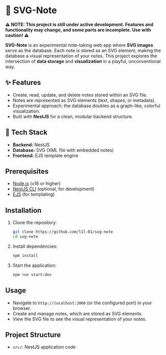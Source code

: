 # 📝 SVG-Note

**⚠️ NOTE: This project is still under active development. Features and functionality may change, and some parts are incomplete. Use with caution! ⚠️**

**SVG-Note** is an experimental note-taking web app where **SVG images** serve as the database. Each note is stored as an SVG element, making the database a visual representation of your notes. This project explores the intersection of **data storage** and **visualization** in a playful, unconventional way.

## ✨ Features
- Create, read, update, and delete notes stored within an SVG file.
- Notes are represented as SVG elements (text, shapes, or metadata).
- Experimental approach: the database doubles as a graph-like, colorful visualization.
- Built with **NestJS** for a clean, modular backend structure.

## 🚀 Tech Stack
- **Backend:** NestJS
- **Database:** SVG (XML file with embedded notes)
- **Frontend:** EJS template engine

## Prerequisites
- [Node.js](https://nodejs.org/) (v16 or higher)
- [NestJS CLI](https://docs.nestjs.com/cli/overview) (optional, for development)
- [EJS](https://ejs.co/) (for templating)

## Installation
1. Clone the repository:
   ```bash
   git clone https://github.com/l1l-01/svg-note
   cd svg-note
   ```

2. Install dependencies:
   ```bash
   npm install
   ```

3. Start the application:
   ```bash
   npm run start:dev
   ```

## Usage
- Navigate to `http://localhost:3000` (or the configured port) in your browser.
- Create and manage notes, which are stored as SVG elements.
- View the SVG file to see the visual representation of your notes.

## Project Structure
- `src/`: NestJS application code
